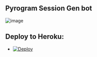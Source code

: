 ## Pyrogram Session Gen bot

![image](https://user-images.githubusercontent.com/96438111/160457001-26f71464-826e-405b-816a-f66252c68c80.png)





## Deploy to Heroku:
- [![Deploy](https://www.herokucdn.com/deploy/button.svg)](https://heroku.com/deploy)
